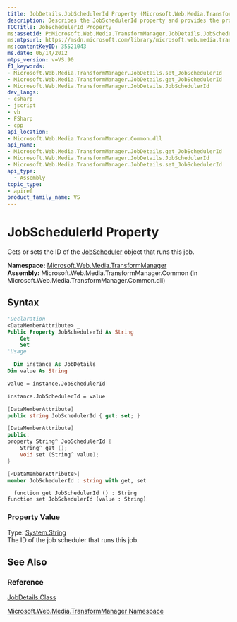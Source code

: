 ```yaml
---
title: JobDetails.JobSchedulerId Property (Microsoft.Web.Media.TransformManager)
description: Describes the JobSchedulerId property and provides the property's namespace, assembly, syntax, and property value.
TOCTitle: JobSchedulerId Property
ms:assetid: P:Microsoft.Web.Media.TransformManager.JobDetails.JobSchedulerId
ms:mtpsurl: https://msdn.microsoft.com/library/microsoft.web.media.transformmanager.jobdetails.jobschedulerid(v=VS.90)
ms:contentKeyID: 35521043
ms.date: 06/14/2012
mtps_version: v=VS.90
f1_keywords:
- Microsoft.Web.Media.TransformManager.JobDetails.set_JobSchedulerId
- Microsoft.Web.Media.TransformManager.JobDetails.get_JobSchedulerId
- Microsoft.Web.Media.TransformManager.JobDetails.JobSchedulerId
dev_langs:
- csharp
- jscript
- vb
- FSharp
- cpp
api_location:
- Microsoft.Web.Media.TransformManager.Common.dll
api_name:
- Microsoft.Web.Media.TransformManager.JobDetails.get_JobSchedulerId
- Microsoft.Web.Media.TransformManager.JobDetails.JobSchedulerId
- Microsoft.Web.Media.TransformManager.JobDetails.set_JobSchedulerId
api_type:
  - Assembly
topic_type:
- apiref
product_family_name: VS
---
```


# JobSchedulerId Property

Gets or sets the ID of the [JobScheduler](jobscheduler-class-microsoft-web-media-transformmanager.md) object that runs this job.

**Namespace:**  [Microsoft.Web.Media.TransformManager](microsoft-web-media-transformmanager-namespace.md)  
**Assembly:**  Microsoft.Web.Media.TransformManager.Common (in Microsoft.Web.Media.TransformManager.Common.dll)

## Syntax

```vb
'Declaration
<DataMemberAttribute> _
Public Property JobSchedulerId As String
    Get
    Set
'Usage

  Dim instance As JobDetails
Dim value As String

value = instance.JobSchedulerId

instance.JobSchedulerId = value
```

```csharp
[DataMemberAttribute]
public string JobSchedulerId { get; set; }
```

```cpp
[DataMemberAttribute]
public:
property String^ JobSchedulerId {
    String^ get ();
    void set (String^ value);
}
```

``` fsharp
[<DataMemberAttribute>]
member JobSchedulerId : string with get, set
```

```jscript
  function get JobSchedulerId () : String
function set JobSchedulerId (value : String)
```

### Property Value

Type: [System.String](https://msdn.microsoft.com/library/s1wwdcbf)  
The ID of the job scheduler that runs this job.  

## See Also

### Reference

[JobDetails Class](jobdetails-class-microsoft-web-media-transformmanager.md)

[Microsoft.Web.Media.TransformManager Namespace](microsoft-web-media-transformmanager-namespace.md)
